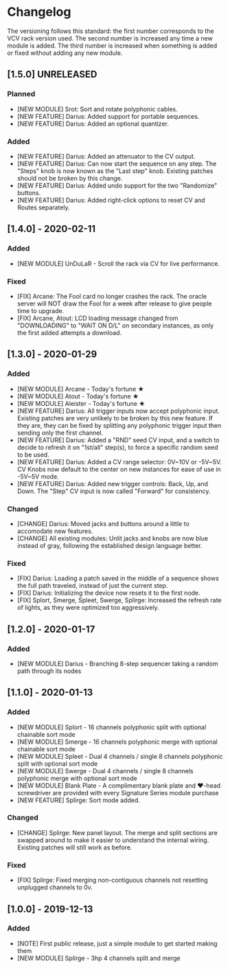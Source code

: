 Changelog
=========

The versioning follows this standard: the first number corresponds to the VCV rack version used. The second number is increased any time a new module is added. The third number is increased when something is added or fixed without adding any new module.

## [1.5.0] UNRELEASED

### Planned
- [NEW MODULE] Srot: Sort and rotate polyphonic cables.
- [NEW FEATURE] Darius: Added support for portable sequences.
- [NEW FEATURE] Darius: Added an optional quantizer.

### Added
- [NEW FEATURE] Darius: Added an attenuator to the CV output.
- [NEW FEATURE] Darius: Can now start the sequence on any step. The "Steps" knob is now known as the "Last step" knob. Existing patches should not be broken by this change.
- [NEW FEATURE] Darius: Added undo support for the two "Randomize" buttons.
- [NEW FEATURE] Darius: Added right-click options to reset CV and Routes separately.




## [1.4.0] - 2020-02-11

### Added
- [NEW MODULE] UnDuLaR - Scroll the rack via CV for live performance.

### Fixed
- [FIX] Arcane: The Fool card no longer crashes the rack. The oracle server will NOT draw the Fool for a week after release to give people time to upgrade.
- [FIX] Arcane, Atout: LCD loading message changed from "DOWNLOADING" to "WAIT ON D/L" on secondary instances, as only the first added attempts a download. 




## [1.3.0] - 2020-01-29

### Added

- [NEW MODULE] Arcane - Today's fortune ★
- [NEW MODULE] Atout - Today's fortune ★
- [NEW MODULE] Aleister - Today's fortune ★
- [NEW FEATURE] Darius: All trigger inputs now accept polyphonic input. Existing patches are very unlikely to be broken by this new feature. If they are, they can be fixed by splitting any polyphonic trigger input then sending only the first channel.
- [NEW FEATURE] Darius: Added a "RND" seed CV input, and a switch to decide to refresh it on "1st/all" step(s), to force a specific random seed to be used.
- [NEW FEATURE] Darius: Added a CV range selector: 0V~10V or -5V~5V. CV Knobs now default to the center on new instances for ease of use in -5V~5V mode.
- [NEW FEATURE] Darius: Added new trigger controls: Back, Up, and Down. The "Step" CV input is now called "Forward" for consistency.

### Changed

- [CHANGE] Darius: Moved jacks and buttons around a little to accomodate new features.
- [CHANGE] All existing modules: Unlit jacks and knobs are now blue instead of gray, following the established design language better.

### Fixed

- [FIX] Darius: Loading a patch saved in the middle of a sequence shows the full path traveled, instead of just the current step.
- [FIX] Darius: Initializing the device now resets it to the first node.
- [FIX] Splort, Smerge, Spleet, Swerge, Splirge: Increased the refresh rate of lights, as they were optimized too aggressively.




## [1.2.0] - 2020-01-17

### Added

- [NEW MODULE] Darius - Branching 8-step sequencer taking a random path through its nodes




## [1.1.0] - 2020-01-13

### Added

- [NEW MODULE] Splort - 16 channels polyphonic split with optional chainable sort mode
- [NEW MODULE] Smerge - 16 channels polyphonic merge with optional chainable sort mode
- [NEW MODULE] Spleet - Dual 4 channels / single 8 channels polyphonic split with optional sort mode
- [NEW MODULE] Swerge - Dual 4 channels / single 8 channels polyphonic merge with optional sort mode
- [NEW MODULE] Blank Plate - A complimentary blank plate and ♥-head screwdriver are provided with every Signature Series module purchase
- [NEW FEATURE] Splirge: Sort mode added.

### Changed

- [CHANGE] Splirge: New panel layout. The merge and split sections are swapped around to make it easier to understand the internal wiring. Existing patches will still work as before. 

### Fixed

- [FIX] Splirge: Fixed merging non-contiguous channels not resetting unplugged channels to 0v.




## [1.0.0] - 2019-12-13

### Added

- [NOTE] First public release, just a simple module to get started making them
- [NEW MODULE] Splirge - 3hp 4 channels split and merge
